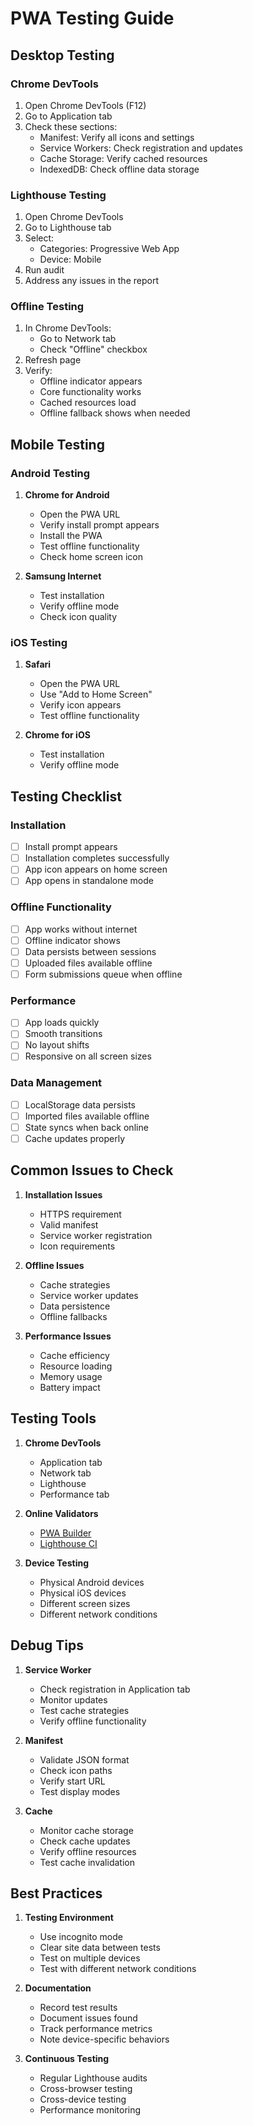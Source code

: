 # PWA Testing Guide

## Desktop Testing

### Chrome DevTools
1. Open Chrome DevTools (F12)
2. Go to Application tab
3. Check these sections:
   - Manifest: Verify all icons and settings
   - Service Workers: Check registration and updates
   - Cache Storage: Verify cached resources
   - IndexedDB: Check offline data storage

### Lighthouse Testing
1. Open Chrome DevTools
2. Go to Lighthouse tab
3. Select:
   - Categories: Progressive Web App
   - Device: Mobile
4. Run audit
5. Address any issues in the report

### Offline Testing
1. In Chrome DevTools:
   - Go to Network tab
   - Check "Offline" checkbox
2. Refresh page
3. Verify:
   - Offline indicator appears
   - Core functionality works
   - Cached resources load
   - Offline fallback shows when needed

## Mobile Testing

### Android Testing
1. **Chrome for Android**
   - Open the PWA URL
   - Verify install prompt appears
   - Install the PWA
   - Test offline functionality
   - Check home screen icon

2. **Samsung Internet**
   - Test installation
   - Verify offline mode
   - Check icon quality

### iOS Testing
1. **Safari**
   - Open the PWA URL
   - Use "Add to Home Screen"
   - Verify icon appears
   - Test offline functionality

2. **Chrome for iOS**
   - Test installation
   - Verify offline mode

## Testing Checklist

### Installation
- [ ] Install prompt appears
- [ ] Installation completes successfully
- [ ] App icon appears on home screen
- [ ] App opens in standalone mode

### Offline Functionality
- [ ] App works without internet
- [ ] Offline indicator shows
- [ ] Data persists between sessions
- [ ] Uploaded files available offline
- [ ] Form submissions queue when offline

### Performance
- [ ] App loads quickly
- [ ] Smooth transitions
- [ ] No layout shifts
- [ ] Responsive on all screen sizes

### Data Management
- [ ] LocalStorage data persists
- [ ] Imported files available offline
- [ ] State syncs when back online
- [ ] Cache updates properly

## Common Issues to Check

1. **Installation Issues**
   - HTTPS requirement
   - Valid manifest
   - Service worker registration
   - Icon requirements

2. **Offline Issues**
   - Cache strategies
   - Service worker updates
   - Data persistence
   - Offline fallbacks

3. **Performance Issues**
   - Cache efficiency
   - Resource loading
   - Memory usage
   - Battery impact

## Testing Tools

1. **Chrome DevTools**
   - Application tab
   - Network tab
   - Lighthouse
   - Performance tab

2. **Online Validators**
   - [PWA Builder](https://www.pwabuilder.com/)
   - [Lighthouse CI](https://github.com/GoogleChrome/lighthouse-ci)

3. **Device Testing**
   - Physical Android devices
   - Physical iOS devices
   - Different screen sizes
   - Different network conditions

## Debug Tips

1. **Service Worker**
   - Check registration in Application tab
   - Monitor updates
   - Test cache strategies
   - Verify offline functionality

2. **Manifest**
   - Validate JSON format
   - Check icon paths
   - Verify start URL
   - Test display modes

3. **Cache**
   - Monitor cache storage
   - Check cache updates
   - Verify offline resources
   - Test cache invalidation

## Best Practices

1. **Testing Environment**
   - Use incognito mode
   - Clear site data between tests
   - Test on multiple devices
   - Test with different network conditions

2. **Documentation**
   - Record test results
   - Document issues found
   - Track performance metrics
   - Note device-specific behaviors

3. **Continuous Testing**
   - Regular Lighthouse audits
   - Cross-browser testing
   - Cross-device testing
   - Performance monitoring 